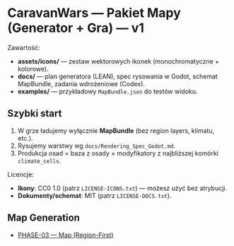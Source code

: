 
# CaravanWars — Pakiet Mapy (Generator + Gra) — v1

Zawartość:
- **assets/icons/** — zestaw wektorowych ikonek (monochromatyczne + kolorowe).
- **docs/** — plan generatora (LEAN), spec rysowania w Godot, schemat MapBundle, zadania wdrożeniowe (Codex).
- **examples/** — przykładowy `MapBundle.json` do testów widoku.

## Szybki start
1) W grze ładujemy wyłącznie **MapBundle** (bez region layers, klimatu, etc.).  
2) Rysujemy warstwy wg `docs/Rendering_Spec_Godot.md`.  
3) Produkcja osad = baza z osady × modyfikatory z najbliższej komórki `climate_cells`.

Licencje:
- **Ikony**: CC0 1.0 (patrz `LICENSE-ICONS.txt`) — możesz użyć bez atrybucji.  
- **Dokumenty/schemat**: MIT (patrz `LICENSE-DOCS.txt`).


## Map Generation
- [PHASE-03 — Map (Region-First)](docs/phases/PHASE-03_Map.md)
